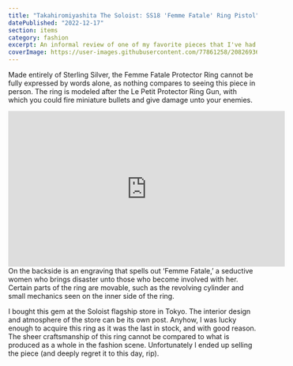 ```yaml
---
title: "Takahiromiyashita The Soloist: SS18 'Femme Fatale' Ring Pistol"
datePublished: "2022-12-17"
section: items
category: fashion
excerpt: An informal review of one of my favorite pieces that I've had the pleasure to own. Fashion kills.
coverImage: https://user-images.githubusercontent.com/77861258/208269368-449444ef-6ca7-4bfb-8702-4fb0e9761fdb.jpg
---
```


Made entirely of Sterling Silver, the Femme Fatale Protector Ring cannot be fully expressed by words alone, as nothing compares to seeing this piece in person. The ring is modeled after the Le Petit Protector Ring Gun, with which you could fire miniature bullets and give damage unto your enemies.

<iframe width="560" height="315" src="https://www.youtube.com/embed/x3TWp29pdzU" title="YouTube video player" frameborder="0" allow="accelerometer; autoplay; clipboard-write; encrypted-media; gyroscope; picture-in-picture" allowfullscreen></iframe>

<div>
On the backside is an engraving that spells out ‘Femme Fatale,’ a seductive women who brings disaster unto those who become involved with her. Certain parts of the ring are movable, such as the revolving cylinder and small mechanics seen on the inner side of the ring.

I bought this gem at the Soloist flagship store in Tokyo. The interior design and atmosphere of the store can be its own post. Anyhow, I was lucky enough to acquire this ring as it was the last in stock, and with good reason. The sheer craftsmanship of this ring cannot be compared to what is produced as a whole in the fashion scene. Unfortunately I ended up selling the piece (and deeply regret it to this day, rip).

</div>

<Slideshow aspectRatio="3:4">
<Slide 
    src="https://user-images.githubusercontent.com/77861258/208269441-cf37fdc2-d1d2-4da1-b0ec-6aeedf33f141.jpg" 
    alt="Product Photo of TAKAHIROMIYASHITATheSoloist: SS18 'Femme Fatale' Ring Pistol"
/>
<Slide 
    src="https://user-images.githubusercontent.com/77861258/208269442-cad09bc2-b459-4c2b-9607-cf7349cd249b.jpg" 
    alt="Product Photo of TAKAHIROMIYASHITATheSoloist: SS18 'Femme Fatale' Ring Pistol"
/>
<Slide 
    src="https://user-images.githubusercontent.com/77861258/208269443-6ddebd21-bf2d-49f8-bdec-79230d501d1c.jpg" 
    alt="Product Photo of TAKAHIROMIYASHITATheSoloist: SS18 'Femme Fatale' Ring Pistol"
/>
<Slide 
    src="https://user-images.githubusercontent.com/77861258/208269445-a2fc846c-fc1b-44e0-83f0-08f00aeb3d9d.jpg" 
    alt="Product Photo of TAKAHIROMIYASHITATheSoloist: SS18 'Femme Fatale' Ring Pistol"
/>
<Slide 
    src="https://user-images.githubusercontent.com/77861258/208269446-5ffa0765-56eb-4573-b450-75b48e488b4d.jpg" 
    alt="Product Photo of TAKAHIROMIYASHITATheSoloist: SS18 'Femme Fatale' Ring Pistol"
/>
<Slide 
    src="https://user-images.githubusercontent.com/77861258/208269448-8765ff2d-0fb4-4755-b857-a24759d25011.jpg" 
    alt="Product Photo of TAKAHIROMIYASHITATheSoloist: SS18 'Femme Fatale' Ring Pistol"
/>
<Slide 
    src="https://user-images.githubusercontent.com/77861258/208269449-d6eabdda-df08-4867-ba30-044bf05865a0.JPG" 
    alt="Product Photo of TAKAHIROMIYASHITATheSoloist: SS18 'Femme Fatale' Ring Pistol"
/>
</Slideshow>
